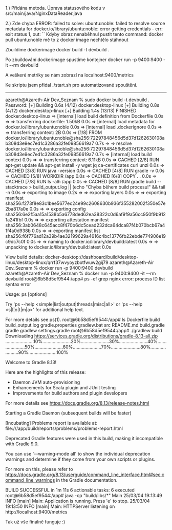1.) Přidána metoda.
Úprava statusového kodu v src/main/java/NginxDataReader.java


2.) Zde chyba ERROR: failed to solve: ubuntu:noble: failed to resolve source metadata for docker.io/library/ubuntu:noble: error getting credentials - err: exit status 1, out: ``
Kdyby obraz nenaběhnul pustit tento command: docker pull ubuntu:noble 
mě to z docker image nechtělo stáhnout



Zbuildíme dockerimage docker build -t devbuild .

Po zbuildování dockerimage spustíme kontejner docker run -p 9400:9400 -it --rm devbuild



A veškeré metriky se nám zobrazí na localhost:9400/metrics

Ke skriptu jsem přidal ./start.sh pro automatizované spouštění.

-------------------------------------------------------------------------


azareth@Azareth-Air Dev_Seznam % sudo docker build -t devbuild .    
Password:
[+] Building 0.6s (4/12)                                                                             docker:desktop-linux
[+] Building 0.8s (4/12)                                                                             docker:desktop-linux
[+] Building 1.4s (13/13) FINISHED                                                                   docker:desktop-linux
 => [internal] load build definition from Dockerfile                                                                 0.0s
 => => transferring dockerfile: 1.50kB                                                                               0.0s
 => [internal] load metadata for docker.io/library/ubuntu:noble                                                      0.0s
 => [internal] load .dockerignore                                                                                    0.0s
 => => transferring context: 2B                                                                                      0.0s
 => [1/8] FROM docker.io/library/ubuntu:noble@sha256:72297848456d5d37d1262630108ab308d3e9ec7ed1c3286a32fe09856619a7  0.7s
 => => resolve docker.io/library/ubuntu:noble@sha256:72297848456d5d37d1262630108ab308d3e9ec7ed1c3286a32fe09856619a7  0.7s
 => [internal] load build context                                                                                    0.0s
 => => transferring context: 6.11kB                                                                                  0.0s
 => CACHED [2/8] RUN apt-get update &&     apt-get install -y     wget     jq     ca-certificates     curl     unzi  0.0s
 => CACHED [3/8] RUN java -version                                                                                   0.0s
 => CACHED [4/8] RUN gradle -v                                                                                       0.0s
 => CACHED [5/8] WORKDIR /app                                                                                        0.0s
 => CACHED [6/8] COPY . .                                                                                            0.0s
 => CACHED [7/8] RUN ls -alh /app                                                                                    0.0s
 => CACHED [8/8] RUN gradle build --stacktrace > build_output.log || (echo "Chyba během build procesu!" && tail -n   0.0s
 => exporting to image                                                                                               0.2s
 => => exporting layers                                                                                              0.0s
 => => exporting manifest sha256:f273f8e83c1bee5677ec24e99c2608630b936f355282002f350e57e2ba817a0e                    0.0s
 => => exporting config sha256:6e2f5aa15a1538b5a6778ded62ea38322c0d6af9f9a56cc950f9b9121a241fbf                      0.0s
 => => exporting attestation manifest sha256:3ab0648c645acc8f470b6dc5cead232dca64dca87f4b070bcb67a41f4a0d938b        0.0s
 => => exporting manifest list sha256:f6f776ad12a39b4ae32199629a4616c4bc13776fb22ebde774906e19c9dc7c0f               0.0s
 => => naming to docker.io/library/devbuild:latest                                                                   0.0s
 => => unpacking to docker.io/library/devbuild:latest                                                                0.0s

View build details: docker-desktop://dashboard/build/desktop-linux/desktop-linux/qrrf37wvyoyzbotfwuw2gij79
azareth@Azareth-Air Dev_Seznam % docker run -p 9400:9400 devbuild   
azareth@Azareth-Air Dev_Seznam % docker run -p 9400:9400 -it --rm devbuild
root@6b58d5ef9544:/app# ps -ef grep nginx
error: process ID list syntax error

Usage:
 ps [options]

 Try 'ps --help <simple|list|output|threads|misc|all>'
  or 'ps --help <s|l|o|t|m|a>'
 for additional help text.

For more details see ps(1).
root@6b58d5ef9544:/app# ls
Dockerfile  build         build_output.log  gradle.properties  gradlew.bat      src
README.md   build.gradle  gradle            gradlew            settings.gradle
root@6b58d5ef9544:/app# ./gradlew build
Downloading https://services.gradle.org/distributions/gradle-8.13-all.zip
......................10%......................20%......................30%......................40%......................50%......................60%......................70%.......................80%......................90%......................100%

Welcome to Gradle 8.13!

Here are the highlights of this release:
 - Daemon JVM auto-provisioning
 - Enhancements for Scala plugin and JUnit testing
 - Improvements for build authors and plugin developers

For more details see https://docs.gradle.org/8.13/release-notes.html

Starting a Gradle Daemon (subsequent builds will be faster)

[Incubating] Problems report is available at: file:///app/build/reports/problems/problems-report.html

Deprecated Gradle features were used in this build, making it incompatible with Gradle 9.0.

You can use '--warning-mode all' to show the individual deprecation warnings and determine if they come from your own scripts or plugins.

For more on this, please refer to https://docs.gradle.org/8.13/userguide/command_line_interface.html#sec:command_line_warnings in the Gradle documentation.

BUILD SUCCESSFUL in 1m 11s
6 actionable tasks: 6 executed
root@6b58d5ef9544:/app# java -cp "build/libs/*" Main
25/03/04 19:13:49 INFO [main] Main: Application is running. Press 'e' to stop.
25/03/04 19:13:50 INFO [main] Main: HTTPServer listening on http://localhost:9400/metrics

Tak už vše finálně funguje :)

